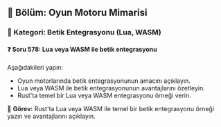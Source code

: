 ## 📘 Bölüm: Oyun Motoru Mimarisi
### 🔹 Kategori: Betik Entegrasyonu (Lua, WASM)
#### ❓ Soru 578: Lua veya WASM ile betik entegrasyonu

Aşağıdakileri yapın:

- Oyun motorlarında betik entegrasyonunun amacını açıklayın.
- Lua veya WASM ile betik entegrasyonunun avantajlarını özetleyin.
- Rust'ta temel bir Lua veya WASM entegrasyonu örneği verin.

🔧 **Görev:** Rust'ta Lua veya WASM ile temel bir betik entegrasyonu örneği yazın ve avantajlarını açıklayın.
